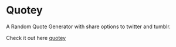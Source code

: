 # Quotey
A Random Quote Generator with share options to twitter and tumblr.

Check it out here [quotey](http://quote.bitballoon.com)
